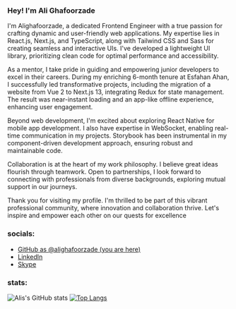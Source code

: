 ### Hey! I'm __Ali Ghafoorzade__

I'm Alighafoorzade, a dedicated Frontend Engineer with a true passion for crafting dynamic and user-friendly web applications. My expertise lies in React.js, Next.js, and TypeScript, along with Tailwind CSS and Sass for creating seamless and interactive UIs. I've developed a lightweight UI library, prioritizing clean code for optimal performance and accessibility.

As a mentor, I take pride in guiding and empowering junior developers to excel in their careers. During my enriching 6-month tenure at Esfahan Ahan, I successfully led transformative projects, including the migration of a website from Vue 2 to Next.js 13, integrating Redux for state management. The result was near-instant loading and an app-like offline experience, enhancing user engagement.

Beyond web development, I'm excited about exploring React Native for mobile app development. I also have expertise in WebSocket, enabling real-time communication in my projects. Storybook has been instrumental in my component-driven development approach, ensuring robust and maintainable code.

Collaboration is at the heart of my work philosophy. I believe great ideas flourish through teamwork. Open to partnerships, I look forward to connecting with professionals from diverse backgrounds, exploring mutual support in our journeys.

Thank you for visiting my profile. I'm thrilled to be part of this vibrant professional community, where innovation and collaboration thrive. Let's inspire and empower each other on our quests for excellence

### socials:

* [GitHub as @alighafoorzade (you are here)](https://github.com/alighafoorzade)
* [LinkedIn](https://linkedin.com/in/ali-ghafoorzade/)
* [Skype](https://join.skype.com/invite/dFQFGEvBmA61)

### stats:

![Alis's GitHub stats](https://github-readme-stats.vercel.app/api?username=alighafoorzade&theme=transparent)
[![Top Langs](https://github-readme-stats.vercel.app/api/top-langs/?username=alighafoorzade&theme=transparent)](https://github.com/anuraghazra/github-readme-stats)
